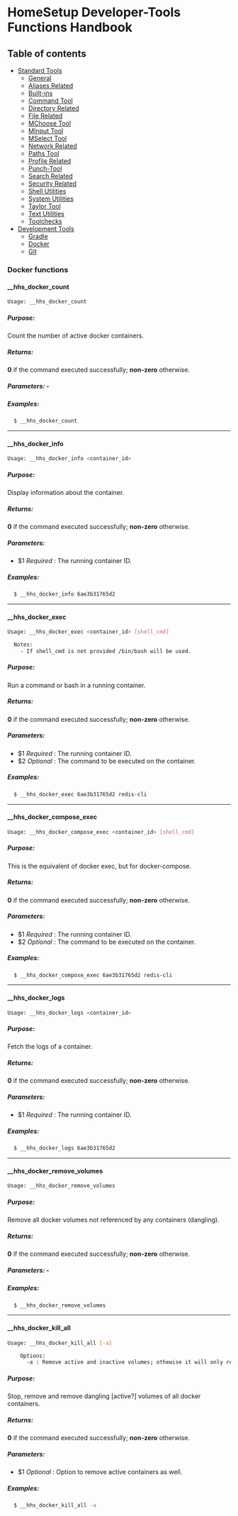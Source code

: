# HomeSetup Developer-Tools Functions Handbook

## Table of contents

<!-- toc -->
- [Standard Tools](../../functions.md#standard-tools)
  * [General](../std-tools/general.md#general-functions)
  * [Aliases Related](../std-tools/aliases-related.md#aliases-related-functions)
  * [Built-ins](../std-tools/built-ins.md#built-ins-functions)
  * [Command Tool](../std-tools/command-tool.md#command-tool)
  * [Directory Related](../std-tools/directory-related.md#directory-related-functions)
  * [File Related](../std-tools/file-related.md#file-related-functions)
  * [MChoose Tool](../std-tools/mchoose-tool.md#mchoose-tool)
  * [MInput Tool](../std-tools/minput-tool.md#minput-tool)
  * [MSelect Tool](../std-tools/mselect-tool.md#mselect-tool)
  * [Network Related](../std-tools/network-related.md#network-related-functions)
  * [Paths Tool](../std-tools/paths-tool.md#paths-tool)
  * [Profile Related](../std-tools/profile-related.md#profile-related-functions)
  * [Punch-Tool](../std-tools/punch-tool.md#punch-tool)
  * [Search Related](../std-tools/search-related.md#search-related-functions)
  * [Security Related](../std-tools/security-related.md#security-related-functions)
  * [Shell Utilities](../std-tools/shell-utilities.md#shell-utilities)
  * [System Utilities](../std-tools/system-utilities.md#system-utilities)
  * [Taylor Tool](../std-tools/taylor-tool.md#taylor-tool)
  * [Text Utilities](../std-tools/text-utilities.md#text-utilities)
  * [Toolchecks](../std-tools/toolchecks.md#tool-checks-functions)
- [Development Tools](../../functions.md#development-tools)
  * [Gradle](gradle-tools.md#gradle-functions)
  * [Docker](docker-tools.md#docker-functions)
  * [Git](git-tools.md#git-functions)
<!-- tocstop -->


### Docker functions

#### __hhs_docker_count

```bash
Usage: __hhs_docker_count 
```

##### **Purpose**:

Count the number of active docker containers.

##### **Returns**:

**0** if the command executed successfully; **non-zero** otherwise.

##### **Parameters**: -

##### **Examples:**

```bash
  $ __hhs_docker_count
```


-----
#### __hhs_docker_info

```bash
Usage: __hhs_docker_info <container_id>
```

##### **Purpose**:

Display information about the container.

##### **Returns**:

**0** if the command executed successfully; **non-zero** otherwise.

##### **Parameters**: 

  - $1 _Required_ : The running container ID.

##### **Examples:**

```bash
  $ __hhs_docker_info 6ae3b31765d2
```


-----
#### __hhs_docker_exec

```bash
Usage: __hhs_docker_exec <container_id> [shell_cmd]

  Notes: 
    - If shell_cmd is not provided /bin/bash will be used.
```

##### **Purpose**:

Run a command or bash in a running container.

##### **Returns**:

**0** if the command executed successfully; **non-zero** otherwise.

##### **Parameters**: 

  - $1 _Required_ : The running container ID.
  - $2 _Optional_ : The command to be executed on the container.

##### **Examples:**

```bash
  $ __hhs_docker_exec 6ae3b31765d2 redis-cli
```


-----
#### __hhs_docker_compose_exec

```bash
Usage: __hhs_docker_compose_exec <container_id> [shell_cmd]
```

##### **Purpose**:

This is the equivalent of docker exec, but for docker-compose.

##### **Returns**:

**0** if the command executed successfully; **non-zero** otherwise.

##### **Parameters**: 

  - $1 _Required_ : The running container ID.
  - $2 _Optional_ : The command to be executed on the container.

##### **Examples:**

```bash
  $ __hhs_docker_compose_exec 6ae3b31765d2 redis-cli
```


-----
#### __hhs_docker_logs

```bash
Usage: __hhs_docker_logs <container_id>
```

##### **Purpose**:

Fetch the logs of a container.

##### **Returns**:

**0** if the command executed successfully; **non-zero** otherwise.

##### **Parameters**: 

  - $1 _Required_ : The running container ID.

##### **Examples:**

```bash
  $ __hhs_docker_logs 6ae3b31765d2
```


-----
#### __hhs_docker_remove_volumes

```bash
Usage: __hhs_docker_remove_volumes
```

##### **Purpose**:

Remove all docker volumes not referenced by any containers (dangling).

##### **Returns**:

**0** if the command executed successfully; **non-zero** otherwise.

##### **Parameters**: -

##### **Examples:**

```bash
  $ __hhs_docker_remove_volumes
```


-----
#### __hhs_docker_kill_all

```bash
Usage: __hhs_docker_kill_all [-a]

    Options: 
      -a : Remove active and inactive volumes; othewise it will only remove inactive
```

##### **Purpose**:

Stop, remove and remove dangling [active?] volumes of all docker containers.

##### **Returns**:

**0** if the command executed successfully; **non-zero** otherwise.

##### **Parameters**: 

  - $1 _Optional_ : Option to remove active containers as well.

##### **Examples:**

```bash
  $ __hhs_docker_kill_all -a
```
